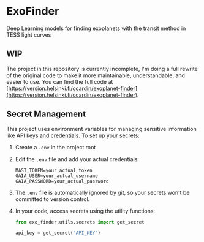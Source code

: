 # ExoFinder
Deep Learning models for finding exoplanets with the transit method in TESS light curves

## WIP
The project in this repository is currently incomplete, I'm doing a full rewrite of the original code to make it more maintainable, understandable, and easier to use. 
You can find the full code at [https://version.helsinki.fi/ccardin/exoplanet-finder](https://version.helsinki.fi/ccardin/exoplanet-finder).


## Secret Management

This project uses environment variables for managing sensitive information like API keys and credentials. To set up your secrets:

1. Create a `.env` in the project root
2. Edit the `.env` file and add your actual credentials:
   ```
   MAST_TOKEN=your_actual_token
   GAIA_USER=your_actual_username
   GAIA_PASSWORD=your_actual_password
   ```

3. The `.env` file is automatically ignored by git, so your secrets won't be committed to version control.

4. In your code, access secrets using the utility functions:
   ```python
   from exo_finder.utils.secrets import get_secret
   
   api_key = get_secret("API_KEY")
   ```
